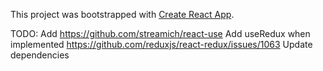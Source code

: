 This project was bootstrapped with [Create React App](https://github.com/facebookincubator/create-react-app).

TODO:
Add https://github.com/streamich/react-use
Add useRedux when implemented https://github.com/reduxjs/react-redux/issues/1063
Update dependencies

